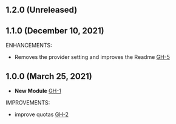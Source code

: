 ## 1.2.0 (Unreleased)
## 1.1.0 (December 10, 2021)

ENHANCEMENTS:

- Removes the provider setting and improves the Readme [GH-5](https://github.com/terraform-alicloud-modules/terraform-alicloud-automation-elastic-landing/pull/5)

## 1.0.0 (March 25, 2021)

- **New Module**  [GH-1](https://github.com/terraform-alicloud-modules/terraform-alicloud-automation-elastic-landing/pull/1)

IMPROVEMENTS:

- improve quotas [GH-2](https://github.com/terraform-alicloud-modules/terraform-alicloud-automation-elastic-landing/pull/2)
